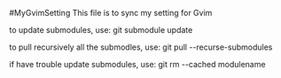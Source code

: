 #MyGvimSetting
This file is to sync my setting for Gvim

to update submodules, use:
git submodule update

to pull recursively all the submodles, use:
git pull --recurse-submodules

if have trouble update submodules, use:
git rm --cached modulename
